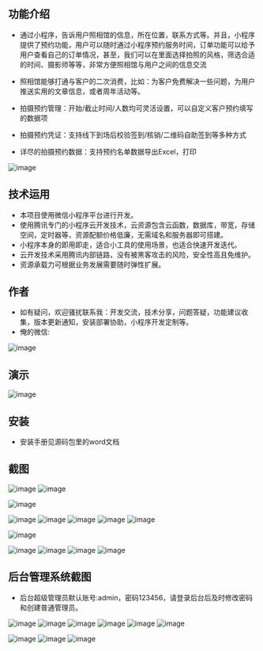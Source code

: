 ## 功能介绍 
    
 - 通过小程序，告诉用户照相馆的信息，所在位置，联系方式等。并且，小程序提供了预约功能，用户可以随时通过小程序预约服务时间，订单功能可以给予用户查看自己的订单情况，甚至，我们可以在里面选择拍照的风格，筛选合适的时间、摄影师等等，非常方便照相馆与用户之间的信息交流
 - 照相馆能够打通与客户的二次消费，比如：为客户免费解决一些问题，为用户推送实用的文章信息，或者周年活动等。


- 拍摄预约管理：开始/截止时间/人数均可灵活设置，可以自定义客户预约填写的数据项
- 拍摄预约凭证：支持线下到场后校验签到/核销/二维码自助签到等多种方式
- 详尽的拍摄预约数据：支持预约名单数据导出Excel，打印
 
![image](https://user-images.githubusercontent.com/125971514/220473962-065e01da-2ffd-4f8d-899b-82ba4196a857.png)

## 技术运用
- 本项目使用微信小程序平台进行开发。
- 使用腾讯专门的小程序云开发技术，云资源包含云函数，数据库，带宽，存储空间，定时器等，资源配额价格低廉，无需域名和服务器即可搭建。
- 小程序本身的即用即走，适合小工具的使用场景，也适合快速开发迭代。
- 云开发技术采用腾讯内部链路，没有被黑客攻击的风险，安全性高且免维护。
- 资源承载力可根据业务发展需要随时弹性扩展。  



## 作者
- 如有疑问，欢迎骚扰联系我：开发交流，技术分享，问题答疑，功能建议收集，版本更新通知，安装部署协助，小程序开发定制等。
- 俺的微信: 
 
![image](https://user-images.githubusercontent.com/125971514/220473990-823a37d2-0bf3-4180-8378-20b204d88d69.png)


## 演示 
 
![image](https://user-images.githubusercontent.com/125971514/220473972-99cd157f-d052-4781-b0c1-f9ad23dc4c36.png)

## 安装

- 安装手册见源码包里的word文档




## 截图
 ![image](https://user-images.githubusercontent.com/125971514/220474020-7e9ff292-e794-427a-8653-3f4eb935ac00.png)
![image](https://user-images.githubusercontent.com/125971514/220474037-f7490888-3ccb-4dac-bec7-9a85df0ba1e3.png)

 ![image](https://user-images.githubusercontent.com/125971514/220474045-60794c7e-fdd5-48b5-a235-70aa7c0aa337.png)

 ![image](https://user-images.githubusercontent.com/125971514/220474053-07f65bff-a701-4695-ae4d-2b79c19d3fe9.png)
![image](https://user-images.githubusercontent.com/125971514/220474056-4b64cf03-4890-4407-86a3-7c6cc75a5a99.png)
![image](https://user-images.githubusercontent.com/125971514/220474062-f3d74195-f002-4e49-ad50-cd6bf947c4bc.png)
![image](https://user-images.githubusercontent.com/125971514/220474076-1f4f6f28-5739-4f64-9ecf-c2e08aa18e1e.png)
![image](https://user-images.githubusercontent.com/125971514/220474089-c9abbab9-d67a-4c0a-b719-f0bffebe6714.png)

 ![image](https://user-images.githubusercontent.com/125971514/220474098-7b5e2bb4-b966-464c-9381-73374b25081f.png)

 ![image](https://user-images.githubusercontent.com/125971514/220474109-7f97120a-f6ad-42e7-a031-a2a5a2b6276c.png)
![image](https://user-images.githubusercontent.com/125971514/220474119-006c9b86-e713-46da-942e-7a4e966bb42e.png)
![image](https://user-images.githubusercontent.com/125971514/220474126-ad5aff58-b4c3-4049-9d1b-45d550cadbbf.png)
![image](https://user-images.githubusercontent.com/125971514/220474135-57d6bab9-aded-49d4-bf1d-bb642c8218fc.png)

 
 

## 后台管理系统截图 
- 后台超级管理员默认账号:admin，密码123456，请登录后台后及时修改密码和创建普通管理员。
 
 ![image](https://user-images.githubusercontent.com/125971514/220474145-c641b142-bb27-47e7-8bbf-6345392b5008.png)
![image](https://user-images.githubusercontent.com/125971514/220474153-b5944cf7-cfbb-49bf-a613-0d1c8ea5eeb5.png)
![image](https://user-images.githubusercontent.com/125971514/220474159-50624f9e-d654-4588-864c-ed50fac3d6c6.png)
![image](https://user-images.githubusercontent.com/125971514/220474180-128e046e-f622-484f-9547-1e46b5d5f0c8.png)
![image](https://user-images.githubusercontent.com/125971514/220474211-9d816687-1d94-41ff-95a9-7db5e70c056e.png)
![image](https://user-images.githubusercontent.com/125971514/220474233-1e5c7255-d679-4532-bfea-f88d07d3b111.png)

 ![image](https://user-images.githubusercontent.com/125971514/220474243-f422fcfe-1827-47ba-b008-9cac7ac3abcd.png)
![image](https://user-images.githubusercontent.com/125971514/220474248-de118574-d6c2-4342-8722-c5d6d6563b58.png)
![image](https://user-images.githubusercontent.com/125971514/220474252-67c44d35-4392-4d8c-a509-8d09af967c64.png)

 
 
 

